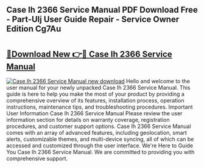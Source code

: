 ## Case Ih 2366 Service Manual PDF Download Free - Part-Ulj User Guide Repair - Service Owner Edition Cg7Au

# <h2><a href="http://bc89589.oget.top/?id=Case+Ih+2366+Service+Manual">🔗Download New 👉🔴 Case Ih 2366 Service Manual</a></h2>

[![Case Ih 2366 Service Manual new download](https://i.imgur.com/5g1atiW.png)](http://bc89589.oget.top/?id=Case+Ih+2366+Service+Manual)
Hello and welcome to the user manual for your newly unpacked Case Ih 2366 Service Manual. This guide is here to help you make the most of your product by providing a comprehensive overview of its features, installation process, operation instructions, maintenance tips, and troubleshooting procedures. Important User Information Case Ih 2366 Service Manual Please review the user information section for details on warranty coverage, registration procedures, and customer support options. Case Ih 2366 Service Manual comes with an array of advanced features, including geolocation, smart alerts, customizable themes, and multi-device syncing, all of which can be accessed and customized through the user interface. We're Here to Guide You Case Ih 2366 Service Manual. We are committed to providing you with comprehensive support.

